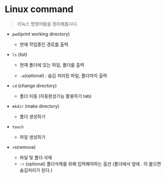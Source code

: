 # Linux command 

> 리눅스 명령어들을 정리해봅시다.

- `pwd`(print working directory)
    - 현재 작업중인 경로를 출력

- `ls` (list)
    - 현재 폴더에 있는 파일, 폴더를 출력

    - `-a`(optional) : 숨김 처리된 파일, 폴더까지 출력

- `cd` (change directory)
    - 폴더 이동 (자동완성기능 활용하기 tab)

- `mkdir` (make directory)
    - 폴더 생성하기

- `touch`
    - 파일 생성하기

- `rm`(remove)
    - 파일 및 폴더 삭제
    - `-r` (optional) 폴더삭제를 위해 입력해야하는 옵션
    (폴더에서 앞에 . 이 붙으면 숨김처리가 된다.)
